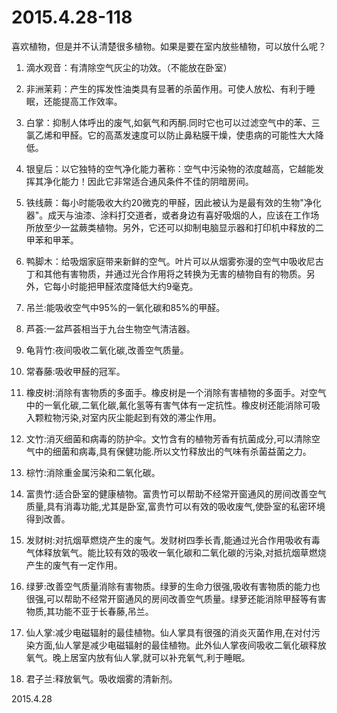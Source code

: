 2015.4.28-118
=============
喜欢植物，但是并不认清楚很多植物。如果是要在室内放些植物，可以放什么呢？

1. 滴水观音：有清除空气灰尘的功效。（不能放在卧室） 　　

2. 非洲茉莉：产生的挥发性油类具有显著的杀菌作用。可使人放松、有利于睡眠，还能提高工作效率。

3. 白掌：抑制人体呼出的废气,如氨气和丙酮.同时它也可以过滤空气中的苯、三氯乙烯和甲醛。它的高蒸发速度可以防止鼻粘膜干燥，使患病的可能性大大降低。

4. 银皇后：以它独特的空气净化能力著称：空气中污染物的浓度越高，它越能发挥其净化能力！因此它非常适合通风条件不佳的阴暗房间。

5. 铁线蕨：每小时能吸收大约20微克的甲醛，因此被认为是最有效的生物"净化器"。成天与油漆、涂料打交道者，或者身边有喜好吸烟的人，应该在工作场所放至少一盆蕨类植物。另外，它还可以抑制电脑显示器和打印机中释放的二甲苯和甲苯。

6. 鸭脚木：给吸烟家庭带来新鲜的空气。叶片可以从烟雾弥漫的空气中吸收尼古丁和其他有害物质，并通过光合作用将之转换为无害的植物自有的物质。另外，它每小时能把甲醛浓度降低大约9毫克。

7. 吊兰:能吸收空气中95%的一氧化碳和85%的甲醛。

8. 芦荟:一盆芦荟相当于九台生物空气清洁器。 

9. 龟背竹:夜间吸收二氧化碳,改善空气质量。 

10. 常春藤:吸收甲醛的冠军。 

11. 橡皮树:消除有害物质的多面手。橡皮树是一个消除有害植物的多面手。对空气中的一氧化碳,二氧化碳,氟化氢等有害气体有一定抗性。橡皮树还能消除可吸入颗粒物污染,对室内灰尘能起到有效的滞尘作用。

12. 文竹:消灭细菌和病毒的防护伞。文竹含有的植物芳香有抗菌成分,可以清除空气中的细菌和病毒,具有保健功能.所以文竹释放出的气味有杀菌益菌之力。

13. 棕竹:消除重金属污染和二氧化碳。

14. 富贵竹:适合卧室的健康植物。富贵竹可以帮助不经常开窗通风的房间改善空气质量,具有消毒功能,尤其是卧室,富贵竹可以有效的吸收废气,使卧室的私密环境得到改善。

15. 发财树:对抗烟草燃烧产生的废气。发财树四季长青,能通过光合作用吸收有毒气体释放氧气。能比较有效的吸收一氧化碳和二氧化碳的污染,对抵抗烟草燃烧产生的废气有一定作用。

16. 绿萝:改善空气质量消除有害物质。绿萝的生命力很强,吸收有害物质的能力也很强,可以帮助不经常开窗通风的房间改善空气质量。绿萝还能消除甲醛等有害物质,其功能不亚于长春藤,吊兰。

17. 仙人掌:减少电磁辐射的最佳植物。仙人掌具有很强的消炎灭菌作用,在对付污染方面,仙人掌是减少电磁辐射的最佳植物。此外仙人掌夜间吸收二氧化碳释放氧气。晚上居室内放有仙人掌,就可以补充氧气,利于睡眠。

18. 君子兰:释放氧气。吸收烟雾的清新剂。 

2015.4.28
